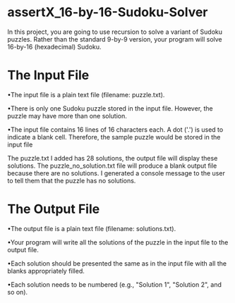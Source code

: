 # assertX_16-by-16-Sudoku-Solver
In this project, you are going to use recursion to solve a variant of Sudoku puzzles.  Rather than the standard 9-by-9 version, your program will solve 16-by-16 (hexadecimal) Sudoku.

# The Input File
•The input file is a plain text file (filename: puzzle.txt).

•There is only one Sudoku puzzle stored in the input file.  However, the puzzle may have more than one solution.

•The input file contains 16 lines of 16 characters each.  A dot ('.') is used to indicate a blank cell.  Therefore, the sample puzzle would be stored in the input file

The puzzle.txt I added has 28 solutions, the output file will display these solutions. The puzzle_no_solution.txt file will produce a blank output file because there are no solutions. I generated a console message to the user to tell them that the puzzle has no solutions.


# The Output File
•The output file is a plain text file (filename: solutions.txt).

•Your program will write all the solutions of the puzzle in the input file to the output file.

•Each solution should be presented the same as in the input file with all the blanks appropriately filled.

•Each solution needs to be numbered (e.g., "Solution 1", "Solution 2", and so on).
